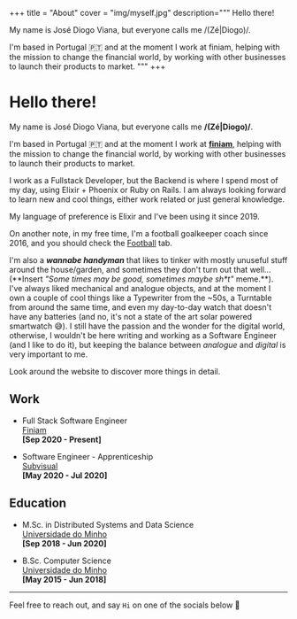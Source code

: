 +++
title = "About"
cover = "img/myself.jpg"
description="""
Hello there!

My name is José Diogo Viana, but everyone calls me /(Zé|Diogo)/.

I'm based in Portugal 🇵🇹 and at the moment I work at finiam, helping with the mission to change the financial world, by working with other businesses to launch their products to market.
"""
+++

# Hello there!

My name is José Diogo Viana, but everyone calls me **/(Zé|Diogo)/**.

I'm based in Portugal 🇵🇹 and at the moment I work at **[finiam](https://finiam.com)**, helping with the mission to change the financial world, by working with other businesses to launch their products to market.

I work as a Fullstack Developer, but the Backend is where I spend most of my day, using Elixir + Phoenix or Ruby on Rails. I am always looking forward to learn new and cool things, either work related or just general knowledge.

My language of preference is Elixir and I've been using it since 2019.

On another note, in my free time, I'm a football goalkeeper coach since 2016, and you should check the [Football](/football) tab. 

I'm also a ***wannabe handyman*** that likes to tinker with mostly unuseful stuff around the house/garden, and sometimes they don't turn out that well... (\*\*Insert *"Some times may be good, sometimes maybe sh\*t"* meme.\*\*). I've always liked mechanical and analogue objects, and at the moment I own a couple of cool things like a Typewriter from the ~50s, a Turntable from around the same time, and even my day-to-day watch that doesn't have any batteries (and no, it's not a state of the art solar powered smartwatch 😅). I still have the passion and the wonder for the digital world, otherwise, I wouldn't be here writing and working as a Software Engineer (and I like to do it), but keeping the balance between *analogue* and *digital* is very important to me.

Look around the website to discover more things in detail.

## Work

- Full Stack Software Engineer \
[Finiam](https://finiam.com) \
**[Sep 2020 - Present]** 

- Software Engineer - Apprenticeship \
[Subvisual](https://finiam.com) \
**[May 2020 - Jul 2020]**

## Education

- M.Sc. in Distributed Systems and Data Science \
[Universidade do Minho](https://www.uminho.pt/EN) \
**[Sep 2018 - Jun 2020]**
 

- B.Sc. Computer Science \
[Universidade do Minho](https://www.uminho.pt/EN) \
**[May 2015 - Jun 2018]** 

--- 

Feel free to reach out, and say `Hi` on one of the socials below 👋
